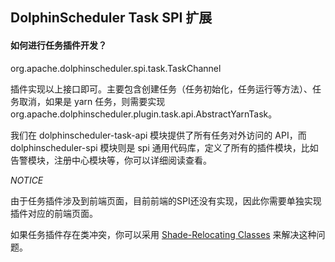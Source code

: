 ## DolphinScheduler Task SPI 扩展

#### 如何进行任务插件开发？

org.apache.dolphinscheduler.spi.task.TaskChannel

插件实现以上接口即可。主要包含创建任务（任务初始化，任务运行等方法）、任务取消，如果是 yarn 任务，则需要实现 org.apache.dolphinscheduler.plugin.task.api.AbstractYarnTask。

我们在 dolphinscheduler-task-api 模块提供了所有任务对外访问的 API，而 dolphinscheduler-spi 模块则是 spi 通用代码库，定义了所有的插件模块，比如告警模块，注册中心模块等，你可以详细阅读查看。

*NOTICE*

由于任务插件涉及到前端页面，目前前端的SPI还没有实现，因此你需要单独实现插件对应的前端页面。

如果任务插件存在类冲突，你可以采用 [Shade-Relocating Classes](https://maven.apache.org/plugins/maven-shade-plugin/) 来解决这种问题。

